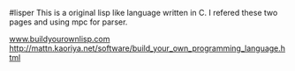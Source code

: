 #lisper
This is a original lisp like language written in C.
I refered these two pages and using mpc for parser.

www.buildyourownlisp.com
http://mattn.kaoriya.net/software/build_your_own_programming_language.html


